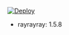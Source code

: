 [![Deploy](https://www.herokucdn.com/deploy/button.png)](https://dashboard.heroku.com/new?template=https://github.com/o0HalfLife0o/dockerray) 
+ rayrayray: 1.5.8